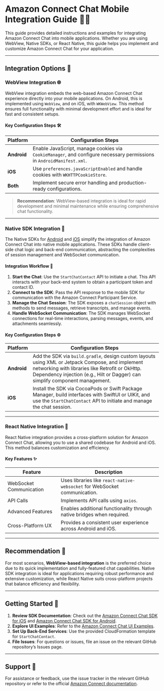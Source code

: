 # Amazon Connect Chat Mobile Integration Guide 📱💬

This guide provides detailed instructions and examples for integrating Amazon Connect Chat into mobile applications. Whether you are using WebView, Native SDKs, or React Native, this guide helps you implement and customize Amazon Connect Chat for your application.

---

## Integration Options 🚀

### WebView Integration 🌐

WebView integration embeds the web-based Amazon Connect Chat experience directly into your mobile applications. On Android, this is implemented using `WebView`, and on iOS, with `WKWebView`. This method ensures full functionality with minimal development effort and is ideal for fast and consistent setups.

#### Key Configuration Steps 🛠️

| Platform    | Configuration Steps                                                                                                  |
| ----------- | -------------------------------------------------------------------------------------------------------------------- |
| **Android** | Enable JavaScript, manage cookies via `CookieManager`, and configure necessary permissions in `AndroidManifest.xml`. |
| **iOS**     | Use `preferences.javaScriptEnabled` and handle cookies with `WKHTTPCookieStore`.                                     |
| **Both**    | Implement secure error handling and production-ready configurations.                                                 |

> **Recommendation**: WebView-based integration is ideal for rapid development and minimal maintenance while ensuring comprehensive chat functionality.

---

### Native SDK Integration 📲

The Native SDKs for [Android](https://github.com/amazon-connect/amazon-connect-chat-android/) and [iOS](https://github.com/amazon-connect/amazon-connect-chat-ios) simplify the integration of Amazon Connect Chat into native mobile applications. These SDKs handle client-side chat logic and back-end communication, abstracting the complexities of session management and WebSocket communication.

#### Integration Workflow 🔄

1. **Start the Chat**: Use the `StartChatContact` API to initiate a chat. This API interacts with your back-end system to obtain a participant token and contact ID.
2. **Connect to the SDK**: Pass the API response to the mobile SDK for communication with the Amazon Connect Participant Service.
3. **Manage the Chat Session**: The SDK exposes a `chatSession` object with methods to send messages, retrieve transcripts, and manage events.
4. **Handle WebSocket Communication**: The SDK manages WebSocket connections for real-time interactions, parsing messages, events, and attachments seamlessly.

#### Key Configuration Steps ⚙️

| Platform    | Configuration Steps                                                                                                                                                                                                                 |
| ----------- | ----------------------------------------------------------------------------------------------------------------------------------------------------------------------------------------------------------------------------------- |
| **Android** | Add the SDK via `build.gradle`, design custom layouts using XML or Jetpack Compose, and implement networking with libraries like Retrofit or OkHttp. Dependency injection (e.g., Hilt or Dagger) can simplify component management. |
| **iOS**     | Install the SDK via CocoaPods or Swift Package Manager, build interfaces with SwiftUI or UIKit, and use the `StartChatContact` API to initiate and manage the chat session.                                                         |

---

### React Native Integration 🤝

React Native integration provides a cross-platform solution for Amazon Connect Chat, allowing you to use a shared codebase for Android and iOS. This method balances customization and efficiency.

#### Key Features ✨

| Feature                 | Description                                                               |
| ----------------------- | ------------------------------------------------------------------------- |
| WebSocket Communication | Uses libraries like `react-native-websocket` for WebSocket communication. |
| API Calls               | Implements API calls using `axios`.                                       |
| Advanced Features       | Enables additional functionality through native bridges when required.    |
| Cross-Platform UX       | Provides a consistent user experience across Android and iOS.             |

---

## Recommendation 🌟

For most scenarios, **WebView-based integration** is the preferred choice due to its quick implementation and fully-featured chat capabilities. Native SDK integration is ideal for applications requiring robust performance and extensive customization, while React Native suits cross-platform projects that balance efficiency and flexibility.

---

## Getting Started 🚀

1. **Review SDK Documentation**: Check out the [Amazon Connect Chat SDK for iOS](https://github.com/amazon-connect/amazon-connect-chat-ios) and [Amazon Connect Chat SDK for Android](https://github.com/amazon-connect/amazon-connect-chat-android).
2. **Explore UI Examples**: Refer to the [Amazon Connect Chat UI Examples](https://github.com/amazon-connect/amazon-connect-chat-ui-examples).
3. **Set Up Back-End Services**: Use the provided CloudFormation template for `StartChatContact`.
4. **File Issues**: For questions or issues, file an issue on the relevant GitHub repository’s Issues page.

---

## Support 🙋

For assistance or feedback, use the issue tracker in the relevant GitHub repository or refer to the official [Amazon Connect documentation](https://docs.aws.amazon.com/connect/latest/adminguide/amazon-connect-chat.html).
